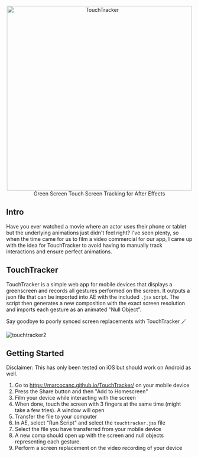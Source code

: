 <p align="center">
	<a href="https://github.com/Marcocanc/TouchTracker/"><img width="500" src="https://user-images.githubusercontent.com/1622982/229364370-c2beb7c5-985b-4729-af42-7b378bf5ba6d.png" alt="TouchTracker" /></a><br />Green Screen Touch Screen Tracking for After Effects<br />
</p>

## Intro
Have you ever watched a movie where an actor uses their phone or tablet but the underlying animations just didn't feel right? I've seen plenty, so when the time came for us to film a video commercial for our app, I came up with the idea for TouchTracker to avoid having to manually track interactions and ensure perfect animations.

## TouchTracker
TouchTracker is a simple web app for mobile devices that displays a greenscreen and records all gestures performed on the screen.
It outputs a json file that can be imported into AE with the included `.jsx` script. The script then generates a new composition with the exact screen resolution and imports each gesture as an animated "Null Object".

Say goodbye to poorly synced screen replacements with TouchTracker 🪄

![touchtracker2](https://user-images.githubusercontent.com/1622982/229368354-6f784518-559e-4c80-a759-6a8ed7cc1b43.gif)

## Getting Started
Disclaimer: This has only been tested on iOS but should work on Android as well.

1. Go to https://marcocanc.github.io/TouchTracker/ on your mobile device
2. Press the Share button and then "Add to Homescreen"
3. Film your device while interacting with the screen
4. When done, touch the screen with 3 fingers at the same time (might take a few tries). A window will open
5. Transfer the file to your computer
6. In AE, select "Run Script" and select the `touchtracker.jsx` file
7. Select the file you have transferred from your mobile device
8. A new comp should open up with the screen and null objects representing each gesture. 
9. Perform a screen replacement on the video recording of your device
